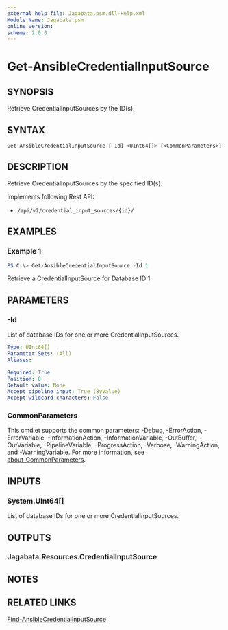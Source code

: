 ```yaml
---
external help file: Jagabata.psm.dll-Help.xml
Module Name: Jagabata.psm
online version:
schema: 2.0.0
---
```


# Get-AnsibleCredentialInputSource

## SYNOPSIS
Retrieve CredentialInputSources by the ID(s).

## SYNTAX

```
Get-AnsibleCredentialInputSource [-Id] <UInt64[]> [<CommonParameters>]
```

## DESCRIPTION
Retrieve CredentialInputSources by the specified ID(s).

Implements following Rest API:  
- `/api/v2/credential_input_sources/{id}/`  

## EXAMPLES

### Example 1
```powershell
PS C:\> Get-AnsibleCredentialInputSource -Id 1
```

Retrieve a CredentialInputSource for Database ID 1.

## PARAMETERS

### -Id
List of database IDs for one or more CredentialInputSources.

```yaml
Type: UInt64[]
Parameter Sets: (All)
Aliases:

Required: True
Position: 0
Default value: None
Accept pipeline input: True (ByValue)
Accept wildcard characters: False
```

### CommonParameters
This cmdlet supports the common parameters: -Debug, -ErrorAction, -ErrorVariable, -InformationAction, -InformationVariable, -OutBuffer, -OutVariable, -PipelineVariable, -ProgressAction, -Verbose, -WarningAction, and -WarningVariable. For more information, see [about_CommonParameters](http://go.microsoft.com/fwlink/?LinkID=113216).

## INPUTS

### System.UInt64[]
List of database IDs for one or more CredentialInputSources.

## OUTPUTS

### Jagabata.Resources.CredentialInputSource
## NOTES

## RELATED LINKS

[Find-AnsibleCredentialInputSource](Find-AnsibleCredentialInputSource.md)
